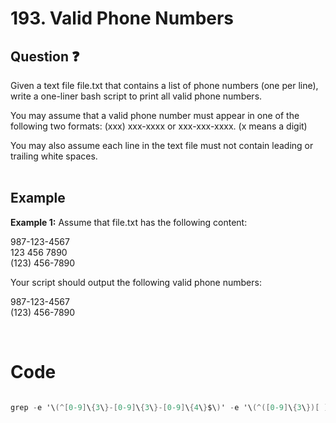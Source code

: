 # 193. Valid Phone Numbers
## Question ❓ <br>
Given a text file file.txt that contains a list of phone numbers (one per line), write a one-liner bash script to print all valid phone numbers.

You may assume that a valid phone number must appear in one of the following two formats: (xxx) xxx-xxxx or xxx-xxx-xxxx. (x means a digit)

You may also assume each line in the text file must not contain leading or trailing white spaces.
<br><br>

## Example

__Example 1:__
Assume that file.txt has the following content:
  
987-123-4567  
123 456 7890  
(123) 456-7890
<br>
  
Your script should output the following valid phone numbers:


987-123-4567  
(123) 456-7890
<br>




<br>
  

# Code
```c#

grep -e '\(^[0-9]\{3\}-[0-9]\{3\}-[0-9]\{4\}$\)' -e '\(^([0-9]\{3\})[ ]\{1\}[0-9]\{3\}-\([0-9]\{4\}\)$\)'  file.txt

```
